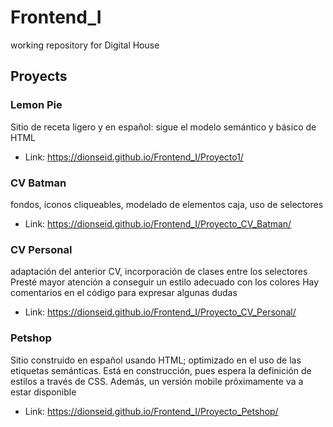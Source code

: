 # Frontend_I

working repository for Digital House

## Proyects

### Lemon Pie

Sitio de receta ligero y en español: sigue el modelo semántico y básico de HTML

- Link: https://dionseid.github.io/Frontend_I/Proyecto1/

### CV Batman

fondos, íconos cliqueables, modelado de elementos caja, uso de selectores

- Link: https://dionseid.github.io/Frontend_I/Proyecto_CV_Batman/

### CV Personal

adaptación del anterior CV, incorporación de clases entre los selectores
Presté mayor atención a conseguir un estilo adecuado con los colores
Hay comentarios en el código para expresar algunas dudas

- Link: https://dionseid.github.io/Frontend_I/Proyecto_CV_Personal/

### Petshop

Sitio construido en español usando HTML; optimizado en el uso de las etiquetas semánticas. Está en construcción, pues espera la definición de estilos a través de CSS. Además, un versión mobile próximamente va a estar disponible

- Link: https://dionseid.github.io/Frontend_I/Proyecto_Petshop/

